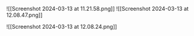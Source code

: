 ![[Screenshot 2024-03-13 at 11.21.58.png]]
![[Screenshot 2024-03-13 at 12.08.47.png]]

![[Screenshot 2024-03-13 at 12.08.24.png]]